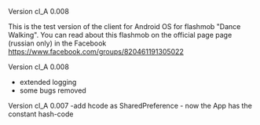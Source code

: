 Version cl_A 0.008

This is the test version of the client for Android OS for flashmob "Dance Walking".
 You can read about this flashmob on the official page
  page (russian only) in the Facebook 
  https://www.facebook.com/groups/820461191305022
  
  Version cl_A 0.008
  - extended logging 
  - some bugs removed
  
  Version cl_A 0.007
  -add hcode as SharedPreference - now the App has the constant hash-code